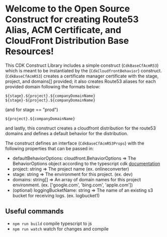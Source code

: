 # Welcome to the Open Source Construct for creating Route53 Alias, ACM Certificate, and CloudFront Distribution Base Resources!

This CDK Construct Library includes a simple construct (`CdkBaseCfAcmR53`)
which is meant to be instantiated by the (`CdkCloudfrontBehavior`) construct. (`CdkBaseCfAcmR53`) creates a certificate manager certificate with the stage, project, and domains[] provided; it also creates Route53 aliases for each provided domain following the formats below:

```
${stage}.${project}.${companyDomainName}
${stage}-${project}.${companyDomainName}
```

(and for stage == "prod")

```
${project}.${companyDomainName}
```

and lastly, this construct creates a cloudfront distribution for the route53 domains and defines a default behavior for the distribution.

The construct defines an interface (`CdkBaseCfAcmR53Props`) with the following properties that can be passed in:

- defaultBehaviorOptions: cloudfront.BehaviorOptions => The BehaviorOptions object according to the typescript cdk [documentation](https://docs.aws.amazon.com/cdk/api/latest/docs/@aws-cdk_aws-cloudfront.BehaviorOptions.html)
- project: string => The project name (ex. onlineconverter)
- stage: string => The environment for this project. (ex. dev)
- domains: string[] => An array of domain names for this project environment. (ex. ['google.com', 'bing.com', 'apple.com'])
- (optional) loggingBucketName: string => The name of an existing s3 bucket for receiving logs. (ex. logbucket1)

## Useful commands

- `npm run build` compile typescript to js
- `npm run watch` watch for changes and compile
